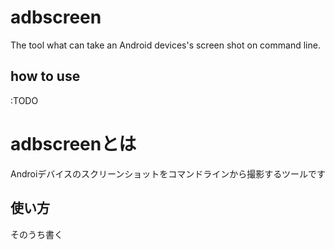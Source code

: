 adbscreen
=========

The tool what can take an Android devices's screen shot on command line.

how to use
-----------
:TODO

adbscreenとは
============

Androiデバイスのスクリーンショットをコマンドラインから撮影するツールです

使い方
-----
そのうち書く

